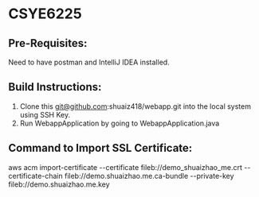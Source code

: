 # CSYE6225

## Pre-Requisites:   
Need to have postman and IntelliJ IDEA installed.

## Build Instructions:     

1. Clone this git@github.com:shuaiz418/webapp.git into the local system using SSH Key.       
2. Run WebappApplication by going to WebappApplication.java

## Command to Import SSL Certificate:

aws acm import-certificate --certificate fileb://demo_shuaizhao_me.crt --certificate-chain fileb://demo.shuaizhao.me.ca-bundle --private-key fileb://demo.shuaizhao.me.key




